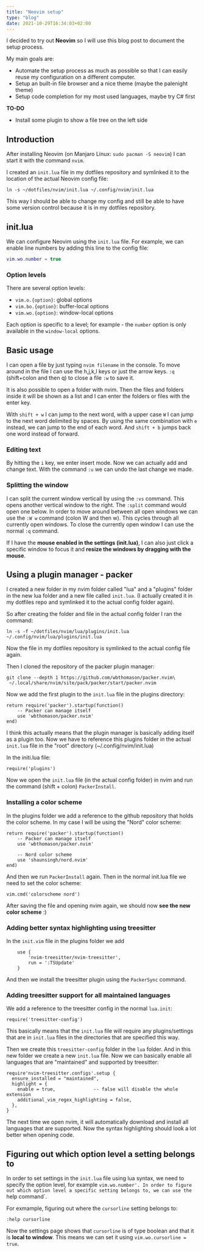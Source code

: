 ```yaml
---
title: "Neovim setup"
type: "blog"
date: 2021-10-29T16:34:03+02:00
---
```


I decided to try out **Neovim** so I will use this blog post to document the setup process.

My main goals are:

* Automate the setup process as much as possible so that I can easily reuse my configuration on a different computer.
* Setup an built-in file browser and a nice theme (maybe the palenight theme)
* Setup code completion for my most used languages, maybe try C# first

<!--more-->

**TO-DO**

* Install some plugin to show a file tree on the left side

## Introduction

After installing Neovim (on Manjaro Linux: `sudo pacman -S neovim`) I can start it with the command `nvim`. 

I created an `init.lua` file in my dotfiles repository and symlinked it to the location of the actual Neovim config file:

```
ln -s ~/dotfiles/nvim/init.lua ~/.config/nvim/init.lua
```

This way I should be able to change my config and still be able to have some version control because it is in my dotfiles repository.

## init.lua

We can configure Neovim using the `init.lua` file. For example, we can enable line numbers by adding this line to the config file:

```lua
vim.wo.number = true
```

### Option levels

There are several option levels:

* `vim.o.{option}`: global options
* `vim.bo.{option}`: buffer-local options
* `vim.wo.{option}`: window-local options

Each option is specific to a level; for example - the `number` option is only available in the `window-local` options.

## Basic usage

I can open a file by just typing `nvim filename` in the console. To move around in the file I can use the h,j,k,l keys or just the arrow keys. `:q` (shift+colon and then q) to close a file `:w` to save it.

It is also possible to open a folder with nvim. Then the files and folders inside it will be shown as a list and I can enter the folders or files with the enter key.

With `shift + w` I can jump to the next word, with a upper case `W` I can jump to the next word delimited by spaces. By using the same combination with `e` instead, we can jump to the end of each word. And `shift + b` jumps back one word instead of forward.

### Editing text

By hitting the `i` key, we enter insert mode. Now we can actually add and change text. With the command `:u` we can undo the last change we made.

### Splitting the window

I can split the current window verticall by using the `:vs` command. This opens another vertical window to the right. The `:split` command would open one below. In order to move around between all open windows we can use the `:W w` command (colon W and then w). This cycles through all currently open windows. To close the currently open window I can use the normal `:q` command.

If I have the **mouse enabled in the settings (init.lua)**, I can also just click a specific window to focus it and **resize the windows by dragging with the mouse**. 


## Using a plugin manager - packer

I created a new folder in my nvim folder called "lua" and a "plugins" folder in the new lua folder and a new file called `init.lua`. (I actually created it in my dotfiles repo and symlinked it to the actual config folder again).

So after creating the folder and file in the actual config folder I ran the command:

```
ln -s -f ~/dotfiles/nvim/lua/plugins/init.lua ~/.config/nvim/lua/plugins/init.lua
```

Now the file in my dotfiles repository is symlinked to the actual config file again.

Then I cloned the repository of the packer plugin manager:

```
git clone --depth 1 https://github.com/wbthomason/packer.nvim\
 ~/.local/share/nvim/site/pack/packer/start/packer.nvim
```

Now we add the first plugin to the `init.lua` file in the plugins directory:

```
return require('packer').startup(function()
    -- Packer can manage itself
    use 'wbthomason/packer.nvim'
end)
```

I think this actually means that the plugin manager is basically adding itself as a plugin too. Now we have to reference this plugins folder in the actual `init.lua` file in the "root" directory (~/.config/nvim/init.lua)

In the initi.lua file:

```
require('plugins')
```

Now we open the `init.lua` file (in the actual config folder) in nvim and run the command (shift + colon) `PackerInstall`.

### Installing a color scheme

In the plugins folder we add a reference to the github repository that holds the color scheme. In my case I will be using the "Nord" color scheme:

```
return require('packer').startup(function()
    -- Packer can manage itself
    use 'wbthomason/packer.nvim'
    
    -- Nord color scheme
    use 'shaunsingh/nord.nvim'
end)
```

And then we run `PackerInstall` again. Then in the normal init.lua file we need to set the color scheme:

```
vim.cmd('colorscheme nord')
```

After saving the file and opening nvim again, we should now **see the new color scheme** :)

### Adding better syntax highlighting using treesitter

In the `init.vim` file in the plugins folder we add

```
    use {
        'nvim-treesitter/nvim-treesitter',
        run = ':TSUpdate'
    }
```

And then we install the treesitter  plugin using the `PackerSync` command.

### Adding treesitter support for all maintained languages

We add a reference to the treesitter config in the normal `lua.init`:

```
require('treesitter-config')
```

This basically means that the `init.lua` file will require any plugins/settings that are in `init.lua` files in the directories that are specified this way.

Then we create this `treesitter-config` folder in the `lua` folder. And in this new folder we create a new `init.lua` file. Now we can basically enable all languages that are "maintained" and supported by treesitter:

```
require'nvim-treesitter.configs'.setup {
  ensure_installed = "maintained",
  highlight = {
    enable = true,              -- false will disable the whole extension
    additional_vim_regex_highlighting = false,
  },
}
```

The next time we open nvim, it will automatically download and install all languages that are supported. Now the syntax highlighting should look a lot better when opening code.

## Figuring out which option level a setting belongs to

In order to set settings in the `init.lua` file using lua syntax, we need to specify the option level, for example `vim.wo.number'. In order to figure out which option level a specific setting belongs to, we can use the `help command`.

For exmample, figuring out where the `cursorline` setting belongs to:

```
:help cursorline
```

Now the settings page shows that `cursorline` is of type boolean and that it is **local to window**. This means we can set it using `vim.wo.cursorline = true`.
